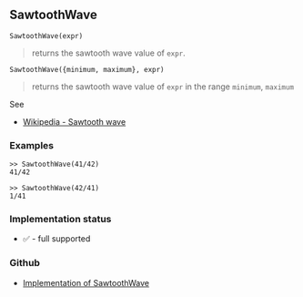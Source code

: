 ## SawtoothWave

```
SawtoothWave(expr)
```

> returns the sawtooth wave value of `expr`. 

```
SawtoothWave({minimum, maximum}, expr)
```

> returns the sawtooth wave value of `expr` in the range `minimum`, `maximum`

See
* [Wikipedia - Sawtooth wave](https://en.wikipedia.org/wiki/Sawtooth_wave)

### Examples

```
>> SawtoothWave(41/42) 
41/42

>> SawtoothWave(42/41) 
1/41
```






### Implementation status

* &#x2705; - full supported

### Github

* [Implementation of SawtoothWave](https://github.com/axkr/symja_android_library/blob/master/symja_android_library/matheclipse-core/src/main/java/org/matheclipse/core/builtin/PiecewiseFunctions.java#L860) 
